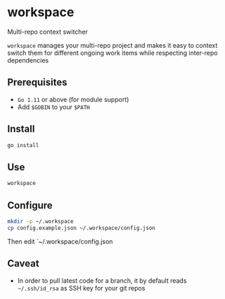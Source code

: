 # workspace
Multi-repo context switcher

`workspace` manages your multi-repo project and makes it easy to context switch them for different ongoing work items while respecting inter-repo dependencies

## Prerequisites
* `Go 1.11` or above (for module support)
* Add `$GOBIN` to your `$PATH`

## Install
```bash
go install
```

## Use
```bash
workspace
```

## Configure
```bash
mkdir -p ~/.workspace
cp config.example.json ~/.workspace/config.json
```
Then edit `~/.workspace/config.json

## Caveat
* In order to pull latest code for a branch, it by default reads `~/.ssh/id_rsa` as SSH key for your git repos
